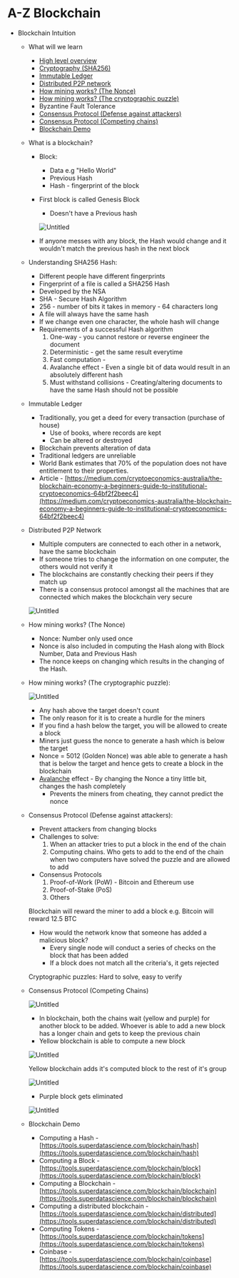 # A-Z Blockchain

- Blockchain Intuition

  - What will we learn

    - [High level overview]()
    - [Cryptography (SHA256)]()
    - [Immutable Ledger]()
    - [Distributed P2P network]()
    - [How mining works? (The Nonce)]()
    - [How mining works? (The cryptographic puzzle)]()
    - Byzantine Fault Tolerance
    - [Consensus Protocol (Defense against attackers)]()
    - [Consensus Protocol (Competing chains)]()
    - [Blockchain Demo]()

  - What is a blockchain?

    - Block:
      - Data e.g "Hello World"
      - Previous Hash
      - Hash - fingerprint of the block
    - First block is called Genesis Block

      - Doesn't have a Previous hash

      ![Untitled](A-Z%20Blockchain%20bbc625f3dabd41cb8ac747b3b6f577b8/Untitled.png)

    - If anyone messes with any block, the Hash would change and it wouldn't match the previous hash in the next block

  - Understanding SHA256 Hash:
    - Different people have different fingerprints
    - Fingerprint of a file is called a SHA256 Hash
    - Developed by the NSA
    - SHA - Secure Hash Algorithm
    - 256 - number of bits it takes in memory - 64 characters long
    - A file will always have the same hash
    - If we change even one character, the whole hash will change
    - Requirements of a successful Hash algorithm
      1. One-way - you cannot restore or reverse engineer the document
      2. Deterministic - get the same result everytime
      3. Fast computation -
      4. Avalanche effect - Even a single bit of data would result in an absolutely different hash
      5. Must withstand collisions - Creating/altering documents to have the same Hash should not be possible
  - Immutable Ledger
    - Traditionally, you get a deed for every transaction (purchase of house)
      - Use of books, where records are kept
      - Can be altered or destroyed
    - Blockchain prevents alteration of data
    - Traditional ledgers are unreliable
    - World Bank estimates that 70% of the population does not have entitlement to their properties.
    - Article - [https://medium.com/cryptoeconomics-australia/the-blockchain-economy-a-beginners-guide-to-institutional-cryptoeconomics-64bf2f2beec4](https://medium.com/cryptoeconomics-australia/the-blockchain-economy-a-beginners-guide-to-institutional-cryptoeconomics-64bf2f2beec4)
  - Distributed P2P Network

    - Multiple computers are connected to each other in a network, have the same blockchain
    - If someone tries to change the information on one computer, the others would not verify it
    - The blockchains are constantly checking their peers if they match up
    - There is a consensus protocol amongst all the machines that are connected which makes the blockchain very secure

    ![Untitled](A-Z%20Blockchain%20bbc625f3dabd41cb8ac747b3b6f577b8/Untitled%201.png)

  - How mining works? (The Nonce)

    - Nonce: Number only used once
    - Nonce is also included in computing the Hash along with Block Number, Data and Previous Hash
    - The nonce keeps on changing which results in the changing of the Hash.

  - How mining works? (The cryptographic puzzle):

    ![Untitled](A-Z%20Blockchain%20bbc625f3dabd41cb8ac747b3b6f577b8/Untitled%202.png)

    - Any hash above the target doesn't count
    - The only reason for it is to create a hurdle for the miners
    - If you find a hash below the target, you will be allowed to create a block
    - Miners just guess the nonce to generate a hash which is below the target
    - Nonce = 5012 (Golden Nonce) was able able to generate a hash that is below the target and hence gets to create a block in the blockchain
    - [Avalanche]() effect - By changing the Nonce a tiny little bit, changes the hash completely
      - Prevents the miners from cheating, they cannot predict the nonce

  - Consensus Protocol (Defense against attackers):

    - Prevent attackers from changing blocks
    - Challenges to solve:
      1. When an attacker tries to put a block in the end of the chain
      2. Computing chains. Who gets to add to the end of the chain when two computers have solved the puzzle and are allowed to add
    - Consensus Protocols
      1. Proof-of-Work (PoW) - Bitcoin and Ethereum use
      2. Proof-of-Stake (PoS)
      3. Others

    Blockchain will reward the miner to add a block e.g. Bitcoin will reward 12.5 BTC

    - How would the network know that someone has added a malicious block?
      - Every single node will conduct a series of checks on the block that has been added
      - If a block does not match all the criteria's, it gets rejected

    Cryptographic puzzles: Hard to solve, easy to verify

  - Consensus Protocol (Competing Chains)

    ![Untitled](A-Z%20Blockchain%20bbc625f3dabd41cb8ac747b3b6f577b8/Untitled%203.png)

    - In blockchain, both the chains wait (yellow and purple) for another block to be added. Whoever is able to add a new block has a longer chain and gets to keep the previous chain
    - Yellow blockchain is able to compute a new block

    ![Untitled](A-Z%20Blockchain%20bbc625f3dabd41cb8ac747b3b6f577b8/Untitled%204.png)

    Yellow blockchain adds it's computed block to the rest of it's group

    ![Untitled](A-Z%20Blockchain%20bbc625f3dabd41cb8ac747b3b6f577b8/Untitled%205.png)

    - Purple block gets eliminated

    ![Untitled](A-Z%20Blockchain%20bbc625f3dabd41cb8ac747b3b6f577b8/Untitled%206.png)

  - Blockchain Demo
    - Computing a Hash - [https://tools.superdatascience.com/blockchain/hash](https://tools.superdatascience.com/blockchain/hash)
    - Computing a Block - [https://tools.superdatascience.com/blockchain/block](https://tools.superdatascience.com/blockchain/block)
    - Computing a Blockchain - [https://tools.superdatascience.com/blockchain/blockchain](https://tools.superdatascience.com/blockchain/blockchain)
    - Computing a distributed blockchain - [https://tools.superdatascience.com/blockchain/distributed](https://tools.superdatascience.com/blockchain/distributed)
    - Computing Tokens - [https://tools.superdatascience.com/blockchain/tokens](https://tools.superdatascience.com/blockchain/tokens)
    - Coinbase - [https://tools.superdatascience.com/blockchain/coinbase](https://tools.superdatascience.com/blockchain/coinbase)
